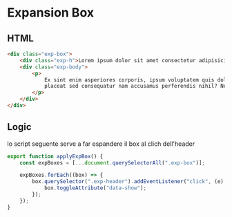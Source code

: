 # Expansion Box

## HTML

```html
<div class="exp-box">
    <div class="exp-h">Lorem ipsum dolor sit amet consectetur adipisicing elit.</div>
    <div class="exp-body">
        <p>
            Ex sint enim asperiores corporis, ipsum voluptatem quis dolores, facere veritatis quidem
            placeat sed consequatur nam accusamus perferendis nihil? Necessitatibus, maxime eveniet.
        </p>
    </div>
</div>
```

## Logic

lo script seguente serve a far espandere il box al clich dell'header

```typescript
export function applyExpBox() {
    const expBoxes = [...document.querySelectorAll(".exp-box")];

    expBoxes.forEach((box) => {
        box.querySelector(".exp-header").addEventListener("click", (e) => {
            box.toggleAttribute("data-show");
        });
    });
}
```